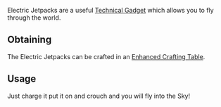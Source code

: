 Electric Jetpacks are a useful [Technical Gadget](https://github.com/TheBusyBiscuit/Slimefun4/wiki/Technical-Gadget) which allows you to fly through the world.

## Obtaining
The Electric Jetpacks can be crafted in an [Enhanced Crafting Table](https://github.com/TheBusyBiscuit/Slimefun4/wiki/Enhanced-Crafting-Table).

## Usage
Just charge it put it on and crouch and you will fly into the Sky!
